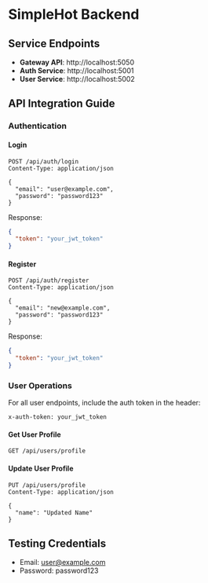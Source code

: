 # SimpleHot Backend

## Service Endpoints

- **Gateway API**: http://localhost:5050
- **Auth Service**: http://localhost:5001
- **User Service**: http://localhost:5002

## API Integration Guide

### Authentication

#### Login
```
POST /api/auth/login
Content-Type: application/json

{
  "email": "user@example.com",
  "password": "password123"
}
```

Response:
```json
{
  "token": "your_jwt_token"
}
```

#### Register
```
POST /api/auth/register
Content-Type: application/json

{
  "email": "new@example.com",
  "password": "password123"
}
```

Response:
```json
{
  "token": "your_jwt_token"
}
```

### User Operations

For all user endpoints, include the auth token in the header:
```
x-auth-token: your_jwt_token
```

#### Get User Profile
```
GET /api/users/profile
```

#### Update User Profile
```
PUT /api/users/profile
Content-Type: application/json

{
  "name": "Updated Name"
}
```

## Testing Credentials

- Email: user@example.com
- Password: password123 